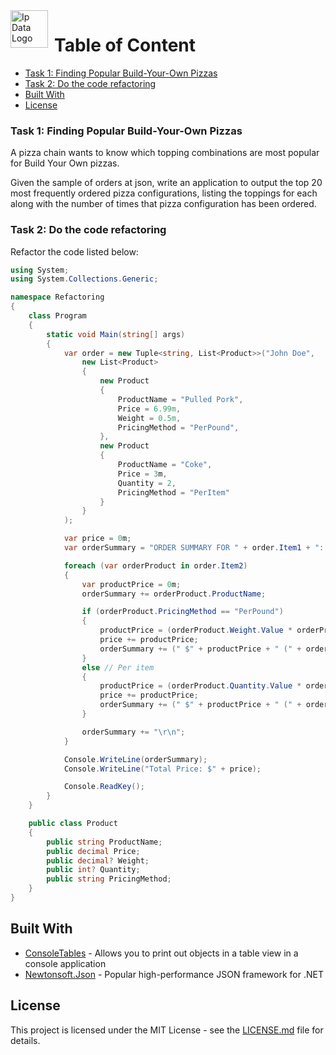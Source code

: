 <a href="#">
    <img src="https://image.ibb.co/c5A1in/OLO.png" alt="Ip Data Logo" title="IpData" align="left" height="60" style="margin-right: 10px" />
</a>

Table of Content
================

- [Task 1: Finding Popular Build-Your-Own Pizzas](#task-1-finding-popular-build-your-own-pizzas)
- [Task 2: Do the code refactoring](#task-2-do-the-code-refactoring)
- [Built With](#built-with)
- [License](#license)

### Task 1: Finding Popular Build-Your-Own Pizzas

A pizza chain wants to know which topping combinations are most popular for Build Your Own pizzas.

Given the sample of orders at json, write an application to output the top 20 most frequently ordered pizza configurations, listing the toppings for each along with the number of times that pizza configuration has been ordered.

### Task 2: Do the code refactoring

Refactor the code listed below:

```csharp
using System;
using System.Collections.Generic;

namespace Refactoring
{
    class Program
    {
        static void Main(string[] args)
        {
            var order = new Tuple<string, List<Product>>("John Doe",
                new List<Product>
                {
                    new Product
                    {
                        ProductName = "Pulled Pork",
                        Price = 6.99m,
                        Weight = 0.5m,
                        PricingMethod = "PerPound",
                    },
                    new Product
                    {
                        ProductName = "Coke",
                        Price = 3m,
                        Quantity = 2,
                        PricingMethod = "PerItem"
                    }
                }
            );

            var price = 0m;
            var orderSummary = "ORDER SUMMARY FOR " + order.Item1 + ": \r\n";

            foreach (var orderProduct in order.Item2)
            {
                var productPrice = 0m;
                orderSummary += orderProduct.ProductName;

                if (orderProduct.PricingMethod == "PerPound")
                {
                    productPrice = (orderProduct.Weight.Value * orderProduct.Price);
                    price += productPrice;
                    orderSummary += (" $" + productPrice + " (" + orderProduct.Weight + " pounds at $" + orderProduct.Price + " per pound)");
                }
                else // Per item
                {
                    productPrice = (orderProduct.Quantity.Value * orderProduct.Price);
                    price += productPrice;
                    orderSummary += (" $" + productPrice + " (" + orderProduct.Quantity + " items at $" + orderProduct.Price + " each)");
                }

                orderSummary += "\r\n";
            }

            Console.WriteLine(orderSummary);
            Console.WriteLine("Total Price: $" + price);

            Console.ReadKey();
        }
    }

    public class Product
    {
        public string ProductName;
        public decimal Price;
        public decimal? Weight;
        public int? Quantity;
        public string PricingMethod;
    }
}
```

## Built With

* [ConsoleTables](https://github.com/khalidabuhakmeh/ConsoleTables) - Allows you to print out objects in a table view in a console application
* [Newtonsoft.Json](https://www.newtonsoft.com/json) - Popular high-performance JSON framework for .NET

## License

This project is licensed under the MIT License - see the [LICENSE.md][LICENSE] file for details.

[OloLogo]: https://image.ibb.co/c5A1in/OLO.png
[LICENSE]: https://github.com/alexkhil/OloTest/blob/master/LICENSE